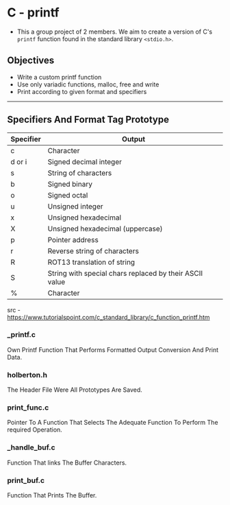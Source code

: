 # C - printf

- This a group project of 2 members. We aim to create a version of C's ```printf``` function found in the standard library ```<stdio.h>```.

## Objectives
- Write a custom printf function
- Use only variadic functions, malloc, free and write
- Print according to given format and specifiers
------------

## Specifiers And Format Tag Prototype
| Specifier | Output |
| ------------- | ------------- |
| c  | Character  |
| d or i | Signed decimal integer |
| s  | String of characters  |
| b  | Signed binary  |
| o  | Signed octal  |
| u  | Unsigned integer  |
| x  | Unsigned hexadecimal  |
| X  | Unsigned hexadecimal (uppercase)  |
| p  | Pointer address  |
| r  | Reverse string of characters |
| R  | ROT13 translation of string |
| S  | String with special chars replaced by their ASCII value  |
| %  | Character  |

src - https://www.tutorialspoint.com/c_standard_library/c_function_printf.htm


### _printf.c
Own Printf Function That Performs Formatted Output Conversion And Print Data.

### holberton.h
The Header File Were All Prototypes Are Saved.



### print_func.c
Pointer To A Function That Selects The Adequate Function To Perform The required Operation.

### _handle_buf.c
Function That links The Buffer Characters.

### print_buf.c
Function That Prints The Buffer.
